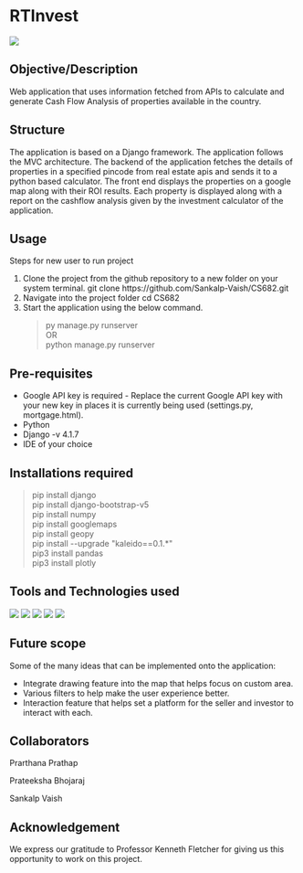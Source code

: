 # RTInvest

<img src="https://img.shields.io/badge/Version-v1.0-blue.svg?logo=LOGO">

## Objective/Description
Web application that uses information fetched from APIs to calculate and generate Cash Flow Analysis of properties available in the country.
<br>

## Structure
The application is based on a Django framework. The application follows the MVC architecture. The backend of the application fetches the details of properties in a specified pincode from real estate apis and sends it to a python based calculator. The front end displays the properties on a google map along with their ROI results. Each property is displayed along with a report on the cashflow analysis given by the investment calculator of the application.


## Usage
Steps for new user to run project 
<ol>

<li> Clone the project from the github repository to a new folder on your system terminal.
git clone https://github.com/Sankalp-Vaish/CS682.git</li>

<li> Navigate into the project folder
cd CS682</li>

<li> Start the application using the below command.

> py manage.py runserver<br>
> OR<br>
> python manage.py runserver
</ol>

 
## Pre-requisites
<ul>
<li> Google API key is required - Replace the current Google API key with your new key in places it is currently being used (settings.py, mortgage.html).</li>
<li> Python </li>
<li> Django -v 4.1.7 </li>
<li> IDE of your choice </li>
</ul>


## Installations required

> pip install django<br>
> pip install django-bootstrap-v5<br>
> pip install numpy<br>
> pip install googlemaps<br>
> pip install geopy<br>
> pip install --upgrade "kaleido==0.1.*"<br>
> pip3 install pandas<br>
> pip3 install plotly


## Tools and Technologies used

<img src="https://img.shields.io/badge/HTML-v5-blue.svg?logo=LOGO">
<img src="https://img.shields.io/badge/CSS-v3-blue.svg?logo=LOGO">
<img src="https://img.shields.io/badge/Django-v4.2-blue.svg?logo=LOGO">
<img src="https://img.shields.io/badge/Bootstrap-v4.2-blue.svg?logo=LOGO">
<img src="https://img.shields.io/badge/VSCode-v1.77-blue.svg?logo=LOGO">


## Future scope
Some of the many ideas that can be implemented onto the application:
* Integrate drawing feature into the map that helps focus on custom area.
* Various filters to help make the user experience better.
* Interaction feature that helps set a platform for the seller and investor to interact with each.


## Collaborators
Prarthana Prathap

Prateeksha Bhojaraj

Sankalp Vaish

## Acknowledgement
We express our gratitude to Professor Kenneth Fletcher for giving us this opportunity to work on this project.
